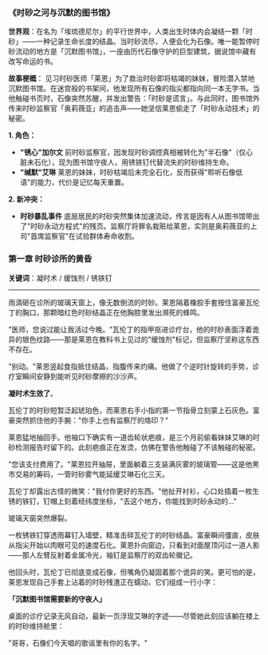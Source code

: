 ### **《时砂之河与沉默的图书馆》**

**世界观**：在名为「埃琉德尼尔」的平行世界中，人类出生时体内会凝结一颗「时砂」——一种记录生命长度的结晶。当时砂流尽，人便会化为石像。唯一能暂停时砂流动的地方是「沉默图书馆」，一座由历代石像守护的巨型建筑，据说馆中藏有改写命运的书。

**故事梗概**：
见习时砂医师「莱恩」为了救治时砂即将枯竭的妹妹，冒险潜入禁地沉默图书馆。在迷宫般的书架间，他发现所有石像的指尖都指向同一本无字书。当他触碰书页时，石像突然苏醒，并发出警告：「时砂是谎言」。与此同时，图书馆外传来时砂监察官「奥莉薇亚」的追击声——她坚信莱恩偷走了「时砂永动技术」的秘密。

**1. 角色：**

- **"锈心"加尔文**
  前时砂监察官，因发现时砂调控真相被转化为"半石像"（仅心脏未石化），现为图书馆守夜人，用锈铁钉代替流失的时砂维持生命。
- **"缄默"艾琳**
  莱恩的妹妹，时砂枯竭后未完全石化，反而获得"聆听石像低语"的能力，代价是记忆每天重置。

**2. 新冲突：**

- **时砂暴乱事件**
  底层居民的时砂突然集体加速流动，传言是因有人从图书馆带出了"时砂永动方程式"的残页。监察厅将罪名栽赃给莱恩，实则是奥莉薇亚的上司"首席监察官"在试验群体寿命收割。

### **第一章 时砂诊所的黄昏**

**关键词**：凝时术 / 缓蚀剂 / 锈铁钉

------

雨滴砸在诊所的玻璃天窗上，像无数倒流的时砂。莱恩隔着橡胶手套按住富豪瓦伦丁的胸口，那颗暗红色时砂结晶正在他胸腔里发出濒死的蜂鸣。

"医师，您说过能让我活过今晚。"瓦伦丁的指甲抠进诊疗台，他的时砂表面浮着诡异的银色纹路——那是莱恩在教科书上见过的"缓蚀剂"标记，但监察厅坚称这东西不存在。

"别动。"莱恩竖起食指抵住结晶，指腹传来灼痛。他做了个逆时针旋转的手势，诊疗室瞬间安静到能听见时砂摩擦的沙沙声。

**凝时术生效了**。

瓦伦丁的时砂短暂泛起琥珀色，而莱恩右手小指的第一节指骨立刻蒙上石灰色。富豪突然抓住他的手腕："你手上也有监察厅的烙印？"

莱恩猛地抽回手。他袖口下确实有一道齿轮状疤痕，是三个月前偷看妹妹艾琳的时砂检测报告时留下的。此刻疤痕正在发烫，仿佛在警告他触碰了不该触碰的秘密。

"您该支付费用了。"莱恩拉开抽屉，里面躺着三支装满灰雾的玻璃管——这是他黑市交易的筹码，一管时砂雾气能延缓艾琳石化三天。

瓦伦丁却露出古怪的微笑："我付你更好的东西。"他扯开衬衫，心口处插着一枚生锈的铁钉，钉帽上刻着经纬度坐标，"去这个地方，你能找到时砂永动的..."

玻璃天窗突然爆裂。

一枚锈铁钉穿透雨幕钉入墙壁，精准击碎瓦伦丁的时砂结晶。富豪瞬间僵直，皮肤从指尖开始以肉眼可见的速度石化。莱恩扑向窗边，只看到对面屋顶闪过一道人影——那人左臂反射着金属冷光，袖钉是监察厅的双齿轮徽记。

他回头时，瓦伦丁已彻底变成石像，但嘴角仍凝固着那个诡异的笑。更可怕的是，莱恩发现自己手套上沾着的时砂残渣正在蠕动，它们组成一行小字：

**「沉默图书馆需要新的守夜人」**

桌面的诊疗记录无风自动，最新一页浮现艾琳的字迹——尽管她此刻应该躺在楼上的时砂维持舱里：

"哥哥，石像们今天唱的歌谣里有你的名字。"